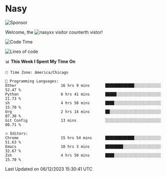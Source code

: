 # Nasy

<!--
<p align="center">
<img height="200" src="https://github-readme-stats.vercel.app/api?username=nasyxx&count_private=true&show_icons=true&theme=dracula&include_all_commits=true"/>
<img height="200" src="https://github-readme-stats.vercel.app/api/top-langs/?username=nasyxx&theme=dracula&hide=html,jupyter+notebook&count_private=true&show_icons=true"/>
</p>

  
----------------
-->

![Sponsor](https://img.shields.io/static/v1.svg?label=Sponsor&message=%E2%9D%A4&logo=GitHub&style=flat&color=pink)
 
Welcome, the ![nasyxx visitor counter](https://count.getloli.com/get/@nasyxx?theme=rule34)th vistor!
 
<!--START_SECTION:waka-->
![Code Time](http://img.shields.io/badge/Code%20Time-4%2C057%20hrs-blue)

![Lines of code](https://img.shields.io/badge/From%20Hello%20World%20I%27ve%20Written-6.3%20million%20lines%20of%20code-blue)

📊 **This Week I Spent My Time On** 

```text
🕑︎ Time Zone: America/Chicago

💬 Programming Languages: 
Other                    16 hrs 9 mins       █████████████░░░░░░░░░░░░   52.47 % 
Python                   6 hrs 41 mins       █████░░░░░░░░░░░░░░░░░░░░   21.73 % 
sh                       4 hrs 50 mins       ████░░░░░░░░░░░░░░░░░░░░░   15.70 % 
Org                      2 hrs 14 mins       ██░░░░░░░░░░░░░░░░░░░░░░░   07.30 % 
Git Config               13 mins             ░░░░░░░░░░░░░░░░░░░░░░░░░   00.71 % 

🔥 Editors: 
Chrome                   15 hrs 54 mins      █████████████░░░░░░░░░░░░   51.63 % 
Emacs                    10 hrs 3 mins       ████████░░░░░░░░░░░░░░░░░   32.67 % 
Zsh                      4 hrs 50 mins       ████░░░░░░░░░░░░░░░░░░░░░   15.70 % 
```


 Last Updated on 06/12/2023 15:30:41 UTC
<!--END_SECTION:waka-->

<!-- ![visitors](https://visitor-badge.laobi.icu/badge?page_id=nasyxx.nasyxx) -->
